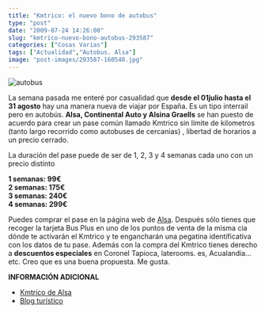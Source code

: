 ```yaml
---
title: "Kmtrico: el nuevo bono de autobus"
type: "post"
date: "2009-07-24 14:26:00"
slug: "kmtrico-nuevo-bono-autobus-293587"
categories: ["Cosas Varias"]
tags: ["Actualidad","Autobus. Alsa"]
image: "post-images/293587-160540.jpg"
---
```


![autobus](post-images/293587-160540.jpg "autobus")

La semana pasada me enteré por casualidad que **desde el 01julio hasta el 31 agosto** hay una manera nueva de viajar por España. Es un tipo interrail pero en autobús. **Alsa, Continental Auto y Alsina Graells** se han puesto de acuerdo para crear un pase común llamado Kmtrico sin límite de kilometros (tanto largo recorrido como autobuses de cercanias) , libertad de horarios a un precio cerrado.

 La duración del pase puede de ser de 1, 2, 3 y 4 semanas cada uno con un precio distinto

**1 semanas: 99€  
2 semanas: 175€  
3 semanas: 240€  
4 semanas: 299€**

Puedes comprar el pase en la página web de [Alsa](http://www.kmtriko.com/es/contacto.html). Después sólo tienes que recoger la tarjeta Bus Plus en uno de los puntos de venta de la misma cia dónde te activarán el Kmtrico y te engancharán una pegatina identificativa con los datos de tu pase. Además con la compra del Kmtrico tienes derecho a **descuentos especiales** en Coronel Tapioca, laterooms. es, Acualandia... etc. Creo que es una buena propuesta. Me gusta.

**INFORMACIÓN ADICIONAL**

- [Kmtrico de Alsa](http://www.kmtriko.com/es/)
- [Blog turístico](http://www.blogturistico.com/)